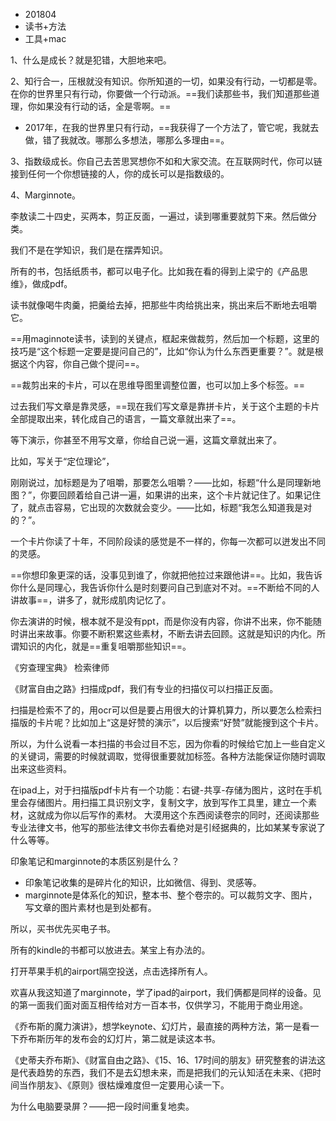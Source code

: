 * 201804
* 读书+方法
* 工具+mac

1、什么是成长？就是犯错，大胆地来吧。



2、知行合一，压根就没有知识。你所知道的一切，如果没有行动，一切都是零。在你的世界里只有行动，你要做一个行动派。==我们读那些书，我们知道那些道理，你如果没有行动的话，全是零啊。==

* 2017年，在我的世界里只有行动，==我获得了一个方法了，管它呢，我就去做，错了我就改。哪那么多想法，哪那么多理由==。



3、指数级成长。你自己去苦思冥想你不如和大家交流。在互联网时代，你可以链接到任何一个你想链接的人，你的成长可以是指数级的。



4、Marginnote。

李敖读二十四史，买两本，剪正反面，一遍过，读到哪重要就剪下来。然后做分类。

我们不是在学知识，我们是在摆弄知识。

所有的书，包括纸质书，都可以电子化。比如我在看的得到上梁宁的《产品思维》，做成pdf。

读书就像喝牛肉羹，把羹给去掉，把那些牛肉给挑出来，挑出来后不断地去咀嚼它。

==用maginnote读书，读到的关键点，框起来做裁剪，然后加一个标题，这里的技巧是“这个标题一定要是提问自己的”，比如“你认为什么东西更重要？”。就是根据这个内容，你自己做个提问==。 

==裁剪出来的卡片，可以在思维导图里调整位置，也可以加上多个标签。==

过去我们写文章是靠灵感，==现在我们写文章是靠拼卡片，关于这个主题的卡片全部提取出来，转化成自己的语言，一篇文章就出来了==。

等下演示，你甚至不用写文章，你给自己说一遍，这篇文章就出来了。



比如，写关于“定位理论”，



刚刚说过，加标题是为了咀嚼，那要怎么咀嚼？——比如，标题“什么是同理新地图？”，你要回顾着给自己讲一遍，如果讲的出来，这个卡片就记住了。如果记住了，就点击容易，它出现的次数就会变少。——比如，标题“我怎么知道我是对的？”。



一个卡片你读了十年，不同阶段读的感觉是不一样的，你每一次都可以迸发出不同的灵感。

==你想印象更深的话，没事见到谁了，你就把他拉过来跟他讲==。比如，我告诉你什么是同理心，我告诉你什么是时刻要问自己到底对不对。==不断给不同的人讲故事==，讲多了，就形成肌肉记忆了。

你去演讲的时候，根本就不是没有ppt，而是你没有内容，你讲不出来，你不能随时讲出来故事。你要不断积累这些素材，不断去讲去回顾。这就是知识的内化。所谓知识的内化，就是==重复咀嚼那些知识==。



《穷查理宝典》 检索律师

《财富自由之路》扫描成pdf，我们有专业的扫描仪可以扫描正反面。

扫描是检索不了的，用ocr可以但是要占用很大的计算机算力，所以要怎么检索扫描版的卡片呢？比如加上“这是好赞的演示”，以后搜索“好赞”就能搜到这个卡片。

所以，为什么说看一本扫描的书会过目不忘，因为你看的时候给它加上一些自定义的关键词，需要的时候就调取，觉得很重要就加标签。各种方法能保证你随时调取出来这些资料。



在ipad上，对于扫描版pdf卡片有一个功能：右键-共享-存储为图片，这时在手机里会存储图片。用扫描工具识别文字，复制文字，放到写作工具里，建立一个素材，这就成为你以后写作的素材。 大漠用这个东西阅读卷宗的同时，还阅读那些专业法律文书，他写的那些法律文书你去看绝对是引经据典的，比如某某专家说了什么等等。



印象笔记和marginnote的本质区别是什么？

* 印象笔记收集的是碎片化的知识，比如微信、得到、灵感等。
* marginnote是体系化的知识，整本书、整个卷宗的。可以裁剪文字、图片，写文章的图片素材也是到处都有。



所以，买书优先买电子书。

所有的kindle的书都可以放进去。某宝上有办法的。



打开苹果手机的airport隔空投送，点击选择所有人。

欢喜从我这知道了marginnote，学了ipad的airport，我们俩都是同样的设备。见的第一面我们面对面互相传给对方一百本书，仅供学习，不能用于商业用途。

《乔布斯的魔力演讲》，想学keynote、幻灯片，最直接的两种方法，第一是看一下乔布斯历年的发布会的幻灯片，第二就是读这本书。  

《史蒂夫乔布斯》、《财富自由之路》、《15、16、17时间的朋友》研究整套的讲法这是代表趋势的东西，我们不是去幻想未来，而是把我们的元认知活在未来、《把时间当作朋友》、《原则》很枯燥难度但一定要用心读一下。

为什么电脑要录屏？——把一段时间重复地卖。